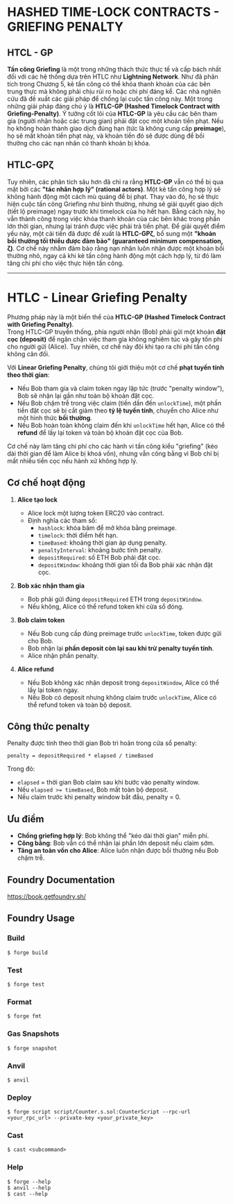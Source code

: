 # HASHED TIME-LOCK CONTRACTS - GRIEFING PENALTY
## HTCL - GP
**Tấn công Griefing** là một trong những thách thức thực tế và cấp bách nhất đối với các hệ thống dựa trên HTLC như **Lightning Network**. Như đã phân tích trong Chương 5, kẻ tấn công có thể khóa thanh khoản của các bên trung thực mà không phải chịu rủi ro hoặc chi phí đáng kể. Các nhà nghiên cứu đã đề xuất các giải pháp để chống lại cuộc tấn công này. Một trong những giải pháp đáng chú ý là **HTLC-GP (Hashed Timelock Contract with Griefing-Penalty)**.
Ý tưởng cốt lõi của **HTLC-GP** là yêu cầu các bên tham gia (người nhận hoặc các trung gian) phải đặt cọc một khoản tiền phạt. Nếu họ không hoàn thành giao dịch đúng hạn (tức là không cung cấp **preimage**), họ sẽ mất khoản tiền phạt này, và khoản tiền đó sẽ được dùng để bồi thường cho các nạn nhân có thanh khoản bị khóa.
## HTLC-GPζ
Tuy nhiên, các phân tích sâu hơn đã chỉ ra rằng **HTLC-GP** vẫn có thể bị qua mặt bởi các **"tác nhân hợp lý" (rational actors)**. Một kẻ tấn công hợp lý sẽ không hành động một cách mù quáng để bị phạt. Thay vào đó, họ sẽ thực hiện cuộc tấn công Griefing như bình thường, nhưng sẽ giải quyết giao dịch (tiết lộ preimage) ngay trước khi timelock của họ hết hạn. Bằng cách này, họ vẫn thành công trong việc khóa thanh khoản của các bên khác trong phần lớn thời gian, nhưng lại tránh được việc phải trả tiền phạt. Để giải quyết điểm yếu này, một cải tiến đã được đề xuất là **HTLC-GPζ**, bổ sung một **"khoản bồi thường tối thiểu được đảm bảo" (guaranteed minimum compensation, ζ)**. Cơ chế này nhằm đảm bảo rằng nạn nhân luôn nhận được một khoản bồi thường nhỏ, ngay cả khi kẻ tấn công hành động một cách hợp lý, từ đó làm tăng chi phí cho việc thực hiện tấn công.

---

# HTLC - Linear Griefing Penalty

Phương pháp này là một biến thể của **HTLC-GP (Hashed Timelock Contract with Griefing Penalty)**.  
Trong HTLC-GP truyền thống, phía người nhận (Bob) phải gửi một khoản **đặt cọc (deposit)** để ngăn chặn việc tham gia không nghiêm túc và gây tốn phí cho người gửi (Alice). Tuy nhiên, cơ chế này đôi khi tạo ra chi phí tấn công không cân đối.  

Với **Linear Griefing Penalty**, chúng tôi giới thiệu một cơ chế **phạt tuyến tính theo thời gian**:  

- Nếu Bob tham gia và claim token ngay lập tức (trước "penalty window"), Bob sẽ nhận lại gần như toàn bộ khoản đặt cọc.  
- Nếu Bob chậm trễ trong việc claim (tiến dần đến `unlockTime`), một phần tiền đặt cọc sẽ bị cắt giảm theo **tỷ lệ tuyến tính**, chuyển cho Alice như một hình thức **bồi thường**.  
- Nếu Bob hoàn toàn không claim đến khi `unlockTime` hết hạn, Alice có thể **refund** để lấy lại token và toàn bộ khoản đặt cọc của Bob.  

Cơ chế này làm tăng chi phí cho các hành vi tấn công kiểu "griefing" (kéo dài thời gian để làm Alice bị khoá vốn), nhưng vẫn công bằng vì Bob chỉ bị mất nhiều tiền cọc nếu hành xử không hợp lý.

## Cơ chế hoạt động

1. **Alice tạo lock**  
   - Alice lock một lượng token ERC20 vào contract.  
   - Định nghĩa các tham số:  
     - `hashlock`: khóa băm để mở khóa bằng preimage.  
     - `timelock`: thời điểm hết hạn.  
     - `timeBased`: khoảng thời gian áp dụng penalty.  
     - `penaltyInterval`: khoảng bước tính penalty.  
     - `depositRequired`: số ETH Bob phải đặt cọc.  
     - `depositWindow`: khoảng thời gian tối đa Bob phải xác nhận đặt cọc.  

2. **Bob xác nhận tham gia**  
   - Bob phải gửi đúng `depositRequired` ETH trong `depositWindow`.  
   - Nếu không, Alice có thể refund token khi cửa sổ đóng.  

3. **Bob claim token**  
   - Nếu Bob cung cấp đúng preimage trước `unlockTime`, token được gửi cho Bob.  
   - Bob nhận lại **phần deposit còn lại sau khi trừ penalty tuyến tính**.  
   - Alice nhận phần penalty.  

4. **Alice refund**  
   - Nếu Bob không xác nhận deposit trong `depositWindow`, Alice có thể lấy lại token ngay.  
   - Nếu Bob có deposit nhưng không claim trước `unlockTime`, Alice có thể refund token và toàn bộ deposit.  


## Công thức penalty

Penalty được tính theo thời gian Bob trì hoãn trong cửa sổ penalty: 
```shell
penalty = depositRequired * elapsed / timeBased
```
Trong đó:
- `elapsed` = thời gian Bob claim sau khi bước vào penalty window.  
- Nếu `elapsed >= timeBased`, Bob mất toàn bộ deposit.  
- Nếu claim trước khi penalty window bắt đầu, penalty = 0.
## Ưu điểm
- **Chống griefing hợp lý**: Bob không thể "kéo dài thời gian" miễn phí.  
- **Công bằng**: Bob vẫn có thể nhận lại phần lớn deposit nếu claim sớm.  
- **Tăng an toàn vốn cho Alice**: Alice luôn nhận được bồi thường nếu Bob chậm trễ. 


## Foundry Documentation

https://book.getfoundry.sh/

## Foundry Usage

### Build

```shell
$ forge build
```

### Test

```shell
$ forge test
```

### Format

```shell
$ forge fmt
```

### Gas Snapshots

```shell
$ forge snapshot
```

### Anvil

```shell
$ anvil
```

### Deploy

```shell
$ forge script script/Counter.s.sol:CounterScript --rpc-url <your_rpc_url> --private-key <your_private_key>
```

### Cast

```shell
$ cast <subcommand>
```

### Help

```shell
$ forge --help
$ anvil --help
$ cast --help
```
